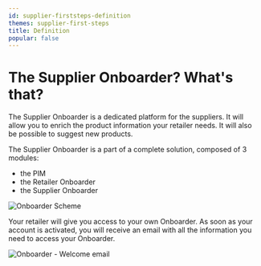 ```yaml
---
id: supplier-firststeps-definition
themes: supplier-first-steps
title: Definition
popular: false
---
```


# The Supplier Onboarder? What's that?

The Supplier Onboarder is a dedicated platform for the suppliers. It will allow you to enrich the product information your retailer needs. It will also be possible to suggest new products.

The Supplier Onboarder is a part of a complete solution, composed of 3 modules:
- the PIM
- the Retailer Onboarder
- the Supplier Onboarder

![Onboarder Scheme](../img/onboarder-scheme.svg)

Your retailer will give you access to your own Onboarder. As soon as your account is activated, you will receive an email with all the information you need to access your Onboarder.

![Onboarder - Welcome email](../img/onboarder-scheme.svg)
